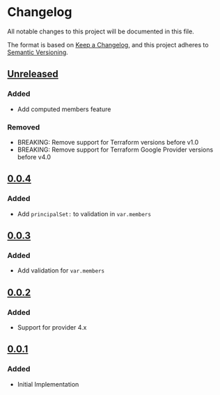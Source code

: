# Changelog

All notable changes to this project will be documented in this file.

The format is based on [Keep a Changelog](https://keepachangelog.com/en/1.0.0/),
and this project adheres to [Semantic Versioning](https://semver.org/spec/v2.0.0.html).

## [Unreleased]

### Added

- Add computed members feature

### Removed

- BREAKING: Remove support for Terraform versions before v1.0
- BREAKING: Remove support for Terraform Google Provider versions before v4.0

## [0.0.4]

### Added

- Add `principalSet:` to validation in `var.members`

## [0.0.3]

### Added

- Add validation for `var.members`

## [0.0.2]

### Added

- Support for provider 4.x

## [0.0.1]

### Added

- Initial Implementation

[unreleased]: https://github.com/mineiros-io/terraform-google-service-account-iam/compare/v0.0.4...HEAD
[0.0.4]: https://github.com/mineiros-io/terraform-google-service-account-iam/compare/v0.0.3...v0.0.4
[0.0.3]: https://github.com/mineiros-io/terraform-google-service-account-iam/compare/v0.0.2...v0.0.3
[0.0.2]: https://github.com/mineiros-io/terraform-google-service-account-iam/compare/v0.0.1...v0.0.2
[0.0.1]: https://github.com/mineiros-io/terraform-google-service-account-iam/releases/tag/v0.0.1
